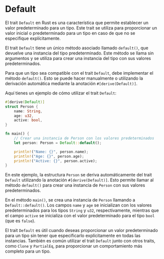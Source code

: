 # Default

El trait `Default` en Rust es una característica que permite establecer un valor predeterminado para un tipo. Este trait se utiliza para proporcionar un valor inicial o predeterminado para un tipo en caso de que no se especifique explícitamente.

El trait `Default` tiene un único método asociado llamado `default()`, que devuelve una instancia del tipo predeterminado. Este método se llama sin argumentos y se utiliza para crear una instancia del tipo con sus valores predeterminados.

Para que un tipo sea compatible con el trait `Default`, debe implementar el método `default()`. Esto se puede hacer manualmente o utilizando la derivación automática mediante la anotación `#[derive(Default)]`.

Aquí tienes un ejemplo de cómo utilizar el trait `Default`:

```rust
#[derive(Default)]
struct Person {
    name: String,
    age: u32,
    active: bool,
}

fn main() {
    // Crear una instancia de Person con los valores predeterminados
    let person: Person = Default::default();

    println!("Name: {}", person.name);
    println!("Age: {}", person.age);
    println!("Active: {}", person.active);
}
```

En este ejemplo, la estructura `Person` se deriva automáticamente del trait `Default` utilizando la anotación `#[derive(Default)]`. Esto permite llamar al método `default()` para crear una instancia de `Person` con sus valores predeterminados.

En el método `main()`, se crea una instancia de `Person` llamando a `Default::default()`. Los campos `name` y `age` se inicializan con los valores predeterminados para los tipos `String` y `u32`, respectivamente, mientras que el campo `active` se inicializa con el valor predeterminado para el tipo `bool` (que es `false`).

El trait `Default` es útil cuando deseas proporcionar un valor predeterminado para un tipo sin tener que especificarlo explícitamente en todas las instancias. También es común utilizar el trait `Default` junto con otros traits, como `Clone` y `PartialEq`, para proporcionar un comportamiento más completo para un tipo.
